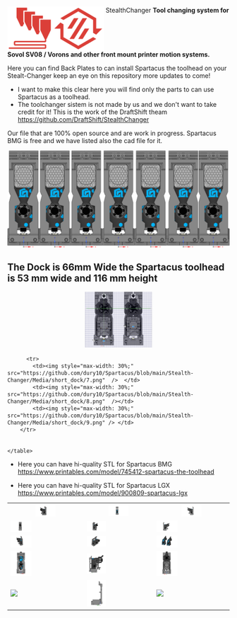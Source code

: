  <img src="https://github.com/DraftShift/StealthChanger/blob/main/media/Stealthchanger_toolchanger_logo.png?raw=true" height="100" align="top" /> StealthChanger
**Tool changing system for Sovol SV08 / Vorons and other front mount printer motion systems.**

Here you can find Back Plates to can install Spartacus the toolhead on your Stealt-Changer
keep an eye on this repository more updates to come!
* I want to make this clear here you will find only the parts to can use Spartacus as a toolhead. 
* The toolchanger sistem is not made by us and we don't want to take credit for it! This is the work of the DraftShift theam https://github.com/DraftShift/StealthChanger

Our file that are 100% open source and are work in progress. Spartacus BMG is free and we have listed also the cad file for it. 

<div align="center">
  <img style="max-width: 100%;" src="https://github.com/dury10/Spartacus/blob/main/Stealth-Changer/Media/7%20Spartacus%20Stealth-Changer-462%20mm%20wide%20png.png"  />
</div>

## The Dock is 66mm Wide the Spartacus toolhead is 53 mm wide and 116 mm height  
<div align="center">
 <img style="max-width: 30%;" src="https://github.com/dury10/Spartacus/blob/main/Stealth-Changer/Media/11.png"  />
</div>

 <table border="0"> 
        <tr> 
            <th><img style="max-width: 30%;" src="https://github.com/dury10/Spartacus/blob/main/Stealth-Changer/Media/1.png"  /></th> 
            <th><img style="max-width: 30%;" src="https://github.com/dury10/Spartacus/blob/main/Stealth-Changer/Media/2.png"  /></th> 
            <th><img style="max-width: 30%;" src="https://github.com/dury10/Spartacus/blob/main/Stealth-Changer/Media/3.png"  /></th> 
        </tr> 
        <tr> 
            <td><img style="max-width: 30%;" src="https://github.com/dury10/Spartacus/blob/main/Stealth-Changer/Media/4.png"  /> 
            </td> 
            <td><img style="max-width: 30%;" src="https://github.com/dury10/Spartacus/blob/main/Stealth-Changer/Media/5.png"  /></td> 
            <td> <img style="max-width: 30%;" src="https://github.com/dury10/Spartacus/blob/main/Stealth-Changer/Media/6.png"  /></td> 
        </tr> 
        <tr> 
            <td><img style="max-width: 30%;" src="https://github.com/dury10/Spartacus/blob/main/Stealth-Changer/Media/8.png"  />  </td> 
            <td><img style="max-width: 30%;" src="https://github.com/dury10/Spartacus/blob/main/Stealth-Changer/Media/9.png"  /></td> 
            <td> <img style="max-width: 30%;" src="https://github.com/dury10/Spartacus/blob/main/Stealth-Changer/Media/10.png" /> </td> 
        </tr> 
         <tr> 
            <td><img style="max-width: 30%;" src="https://github.com/dury10/Spartacus/blob/main/Stealth-Changer/Media/short_dock/1.png"  />  </td> 
            <td><img style="max-width: 30%;" src="https://github.com/dury10/Spartacus/blob/main/Stealth-Changer/Media/short_dock/2.png"  /></td> 
            <td> <img style="max-width: 30%;" src="https://github.com/dury10/Spartacus/blob/main/Stealth-Changer/Media/short_dock/3.png" /> </td> 
        </tr> 
              <tr> 
            <td><img style="max-width: 30%;" src="https://github.com/dury10/Spartacus/blob/main/Stealth-Changer/Media/short_dock/4.pngg"  />  </td> 
            <td><img style="max-width: 30%;" src="https://github.com/dury10/Spartacus/blob/main/Stealth-Changer/Media/short_dock/5.png"  /></td> 
            <td> <img style="max-width: 30%;" src="https://github.com/dury10/Spartacus/blob/main/Stealth-Changer/Media/short_dock/6.pngg" /> </td> 
        </tr> 

          <tr> 
            <td><img style="max-width: 30%;" src="https://github.com/dury10/Spartacus/blob/main/Stealth-Changer/Media/short_dock/7.png"  />  </td> 
            <td><img style="max-width: 30%;" src="https://github.com/dury10/Spartacus/blob/main/Stealth-Changer/Media/short_dock/8.png"  /></td> 
            <td><img style="max-width: 30%;" src="https://github.com/dury10/Spartacus/blob/main/Stealth-Changer/Media/short_dock/9.png" /> </td> 
        </tr> 


    </table> 
    


* Here you can have hi-quality STL for Spartacus BMG
https://www.printables.com/model/745412-spartacus-the-toolhead

* Here you can have hi-quality STL for Spartacus LGX
https://www.printables.com/model/900809-spartacus-lgx




